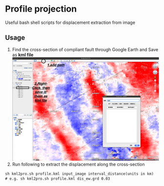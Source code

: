 # Profile projection
Useful bash shell scripts for displacement extraction from image

## Usage
1. Find the cross-section of compliant fault through Google Earth and Save as **kml file**
![Example](./example/example.png)
2. Run following to extract the displacement along the cross-section
```
sh kml2pro.sh profile.kml input_image interval_distance(units in km)
# e.g. sh kml2pro.sh profile.kml dis_ew.grd 0.03
```